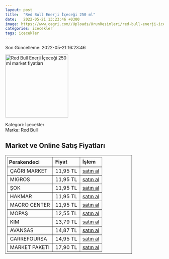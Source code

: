 ```yaml
---
layout: post
title:  "Red Bull Enerji İçeceği 250 ml"
date:   2022-05-21 13:23:46 +0300
image: https://www.cagri.com//Uploads/UrunResimleri/red-bull-enerji-icecegi-250-ml--4004-.jpg
categories: icecekler
tags: icecekler
---
```


Son Güncelleme: 2022-05-21 16:23:46

<img src="https://www.cagri.com//Uploads/UrunResimleri/red-bull-enerji-icecegi-250-ml--4004-.jpg" width="200" alt="Red Bull Enerji İçeceği 250 ml market fiyatları" />

Kategori: İçecekler
<br />
Marka: Red Bull

<h2>Market ve Online Satış Fiyatları</h2>

<table border="1" style="padding: 5px;width:80%;">
  <tr>
    <td style="padding: 5px;"><strong>Perakendeci</strong></td>
    <td><strong>Fiyat</strong></td>
    <td><strong>İşlem</strong></td>
  </tr>
  <tr>
              <td title="Çağrı Market">ÇAĞRI MARKET</td>
              <td>11,95 TL</td>
              <td><a title="Çağrı Market" target="_blank" href="https://www.cagri.com/red-bull-enerji-icecegi-250-ml">satın al</a></td>
            </tr><tr>
              <td title="Migros">MIGROS</td>
              <td>11,95 TL</td>
              <td><a title="Migros" target="_blank" href="https://www.migros.com.tr/red-bull-enerji-icecegi-250-ml-p-7bbfce">satın al</a></td>
            </tr><tr>
              <td title="Şok">ŞOK</td>
              <td>11,95 TL</td>
              <td><a title="Şok" target="_blank" href="https://www.sokmarket.com.tr/enerji-icecegi-250-ml-p-2138/">satın al</a></td>
            </tr><tr>
              <td title="Hakmar">HAKMAR</td>
              <td>11,95 TL</td>
              <td><a title="Hakmar" target="_blank" href="https://www.hakmarexpress.com.tr/urun/gida-red-bull-enerji-icecegi-250-ml">satın al</a></td>
            </tr><tr>
              <td title="Macro Center">MACRO CENTER</td>
              <td>11,95 TL</td>
              <td><a title="Macro Center" target="_blank" href="https://www.macrocenter.com.tr/red-bull-enerji-icecegi-250-ml-p-7bbfce">satın al</a></td>
            </tr><tr>
              <td title="Mopaş">MOPAŞ</td>
              <td>12,55 TL</td>
              <td><a title="Mopaş" target="_blank" href="https://www.mopas.com.tr/red-bull-sekeriz-250-ml/p/495457">satın al</a></td>
            </tr><tr>
              <td title="Kim">KIM</td>
              <td>13,79 TL</td>
              <td><a title="Kim" target="_blank" href="https://www.kimgeldi.com/red-bull-250-ml-sekersiz">satın al</a></td>
            </tr><tr>
              <td title="Avansas">AVANSAS</td>
              <td>14,87 TL</td>
              <td><a title="Avansas" target="_blank" href="https://www.avansas.com/red-bull-enerji-icecegi-kutu-250-ml-p-79402">satın al</a></td>
            </tr><tr>
              <td title="CarrefourSA">CARREFOURSA</td>
              <td>14,95 TL</td>
              <td><a title="CarrefourSA" target="_blank" href="https://www.carrefoursa.com/red-bull-enerji-icecegi-250-ml-p-30097269">satın al</a></td>
            </tr><tr>
              <td title="Market Paketi">MARKET PAKETI</td>
              <td>17,90 TL</td>
              <td><a title="Market Paketi" target="_blank" href="https://www.marketpaketi.com.tr/red-bull-enerji-icecegi-white-edition-250-ml-p-552763">satın al</a></td>
            </tr>
</table>
